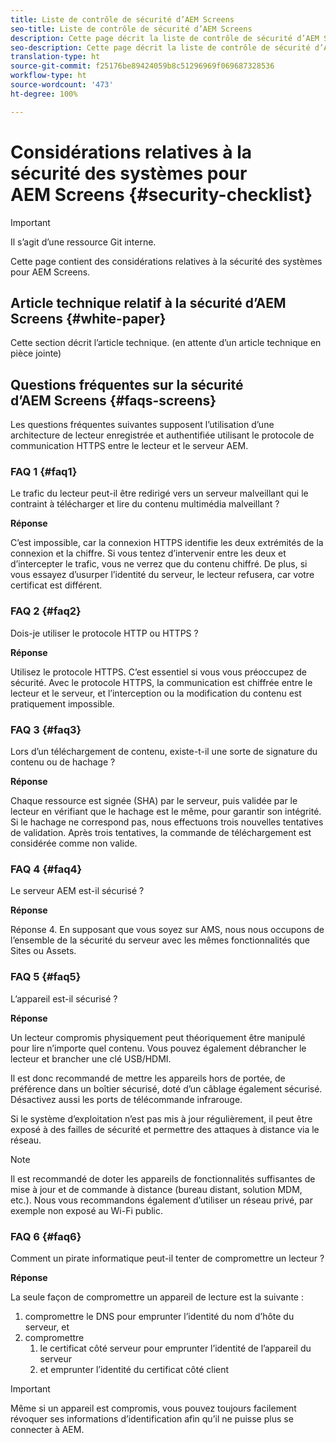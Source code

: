 ```yaml
---
title: Liste de contrôle de sécurité d’AEM Screens
seo-title: Liste de contrôle de sécurité d’AEM Screens
description: Cette page décrit la liste de contrôle de sécurité d’AEM Screens
seo-description: Cette page décrit la liste de contrôle de sécurité d’AEM Screens
translation-type: ht
source-git-commit: f25176be89424059b8c51296969f069687328536
workflow-type: ht
source-wordcount: '473'
ht-degree: 100%

---
```



# Considérations relatives à la sécurité des systèmes pour AEM Screens {#security-checklist}

>[!IMPORTANT]
>
>Il s’agit d’une ressource Git interne.

Cette page contient des considérations relatives à la sécurité des systèmes pour AEM Screens.


## Article technique relatif à la sécurité d’AEM Screens {#white-paper}

Cette section décrit l’article technique. (en attente d’un article technique en pièce jointe)


## Questions fréquentes sur la sécurité d’AEM Screens {#faqs-screens}

Les questions fréquentes suivantes supposent l’utilisation d’une architecture de lecteur enregistrée et authentifiée utilisant le protocole de communication HTTPS entre le lecteur et le serveur AEM.

### FAQ 1 {#faq1}

Le trafic du lecteur peut-il être redirigé vers un serveur malveillant qui le contraint à télécharger et lire du contenu multimédia malveillant ?

**Réponse**

C’est impossible, car la connexion HTTPS identifie les deux extrémités de la connexion et la chiffre. Si vous tentez d’intervenir entre les deux et d’intercepter le trafic, vous ne verrez que du contenu chiffré. De plus, si vous essayez d’usurper l’identité du serveur, le lecteur refusera, car votre certificat est différent.


### FAQ 2 {#faq2}

Dois-je utiliser le protocole HTTP ou HTTPS ?

**Réponse**

Utilisez le protocole HTTPS. C’est essentiel si vous vous préoccupez de sécurité. Avec le protocole HTTPS, la communication est chiffrée entre le lecteur et le serveur, et l’interception ou la modification du contenu est pratiquement impossible.


### FAQ 3 {#faq3}

Lors d’un téléchargement de contenu, existe-t-il une sorte de signature du contenu ou de hachage ?

**Réponse**

Chaque ressource est signée (SHA) par le serveur, puis validée par le lecteur en vérifiant que le hachage est le même, pour garantir son intégrité.
Si le hachage ne correspond pas, nous effectuons trois nouvelles tentatives de validation. Après trois tentatives, la commande de téléchargement est considérée comme non valide.


### FAQ 4 {#faq4}

Le serveur AEM est-il sécurisé ?

**Réponse**

Réponse 4. En supposant que vous soyez sur AMS, nous nous occupons de l’ensemble de la sécurité du serveur avec les mêmes fonctionnalités que Sites ou Assets.


### FAQ 5 {#faq5}

L’appareil est-il sécurisé ?

**Réponse**

Un lecteur compromis physiquement peut théoriquement être manipulé pour lire n’importe quel contenu. Vous pouvez également débrancher le lecteur et brancher une clé USB/HDMI.

Il est donc recommandé de mettre les appareils hors de portée, de préférence dans un boîtier sécurisé, doté d’un câblage également sécurisé. Désactivez aussi les ports de télécommande infrarouge.

Si le système d’exploitation n’est pas mis à jour régulièrement, il peut être exposé à des failles de sécurité et permettre des attaques à distance via le réseau.

>[!NOTE]
>
>Il est recommandé de doter les appareils de fonctionnalités suffisantes de mise à jour et de commande à distance (bureau distant, solution MDM, etc.). Nous vous recommandons également d’utiliser un réseau privé, par exemple non exposé au Wi-Fi public.


### FAQ 6 {#faq6}

Comment un pirate informatique peut-il tenter de compromettre un lecteur ?

**Réponse**

La seule façon de compromettre un appareil de lecture est la suivante :

1. compromettre le DNS pour emprunter l’identité du nom d’hôte du serveur, et
1. compromettre
   1. le certificat côté serveur pour emprunter l’identité de l’appareil du serveur
   1. et emprunter l’identité du certificat côté client

>[!IMPORTANT]
>Même si un appareil est compromis, vous pouvez toujours facilement révoquer ses informations d’identification afin qu’il ne puisse plus se connecter à AEM.





